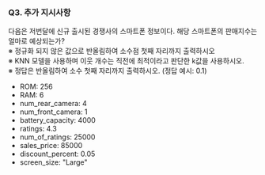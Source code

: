 ### Q3. 추가 지시사항
다음은 저번달에 신규 출시된 경쟁사의 스마트폰 정보이다. 해당 스마트폰의 판매지수는 얼마로 예상되는가?  
※ 정규화 되지 않은 값으로 반올림하여 소수점 첫째 자리까지 출력하시오  
※ KNN 모델을 사용하며 이웃 개수는 직전에 최적이라고 판단한 k값을 사용하시오.  
※ 정답은 반올림하여 소수 첫째 자리까지 출력하시오.
(정답 예시: 0.1)
* ROM: 256
* RAM: 6
* num_rear_camera: 4
* num_front_camera: 1
* battery_capacity: 4000
* ratings: 4.3
* num_of_ratings: 25000
* sales_price: 85000
* discount_percent: 0.05
* screen_size: "Large"

